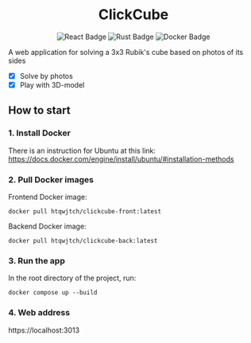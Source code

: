 <h1 align="center">
  ClickCube
</h1>
<p align="center">
  <img src="https://img.shields.io/badge/react%20-%2320232a.svg?&style=for-the-badge&logo=react&logoColor=%2361DAFB" alt="React Badge">
  <img src="https://img.shields.io/badge/rust-%23000000.svg?&style=for-the-badge&logo=rust&logoColor=white" alt="Rust Badge">
  <img src="https://img.shields.io/badge/docker%20-%230db7ed.svg?&style=for-the-badge&logo=docker&logoColor=white" alt="Docker Badge">
</p>

A web application for solving a 3x3 Rubik's cube based on photos of its sides
- [x] Solve by photos
- [x] Play with 3D-model

## How to start
### 1. Install Docker
There is an instruction for Ubuntu at this link:
https://docs.docker.com/engine/install/ubuntu/#installation-methods
### 2. Pull Docker images
Frontend Docker image:
```
docker pull htqwjtch/clickcube-front:latest
```
Backend Docker image:
```
docker pull htqwjtch/clickcube-back:latest
```
### 3. Run the app
In the root directory of the project, run:
```
docker compose up --build
```
### 4. Web address
https://localhost:3013
